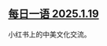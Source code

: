 <!--1737324185000-->
[每日一语 2025.1.19](https://chinadigitaltimes.net/chinese/715214.html)
------

<p>小红书上的中美文化交流。</p><p><img decoding="async" src="https://chinadigitaltimes.net/chinese/files/2025/01/25.1.19.jpg" alt=""></p><div class="addtoany_share_save_container addtoany_content addtoany_content_bottom"><div class="a2a_kit a2a_kit_size_32 addtoany_list" data-a2a-url="https://chinadigitaltimes.net/chinese/715214.html" data-a2a-title="每日一语 2025.1.19"><a class="a2a_button_facebook" href="https://www.addtoany.com/add_to/facebook?linkurl=https%3A%2F%2Fchinadigitaltimes.net%2Fchinese%2F715214.html&amp;linkname=%E6%AF%8F%E6%97%A5%E4%B8%80%E8%AF%AD%202025.1.19" title="Facebook" rel="nofollow noopener" target="_blank"></a><a class="a2a_button_twitter" href="https://www.addtoany.com/add_to/twitter?linkurl=https%3A%2F%2Fchinadigitaltimes.net%2Fchinese%2F715214.html&amp;linkname=%E6%AF%8F%E6%97%A5%E4%B8%80%E8%AF%AD%202025.1.19" title="Twitter" rel="nofollow noopener" target="_blank"></a><a class="a2a_button_telegram" href="https://www.addtoany.com/add_to/telegram?linkurl=https%3A%2F%2Fchinadigitaltimes.net%2Fchinese%2F715214.html&amp;linkname=%E6%AF%8F%E6%97%A5%E4%B8%80%E8%AF%AD%202025.1.19" title="Telegram" rel="nofollow noopener" target="_blank"></a><a class="a2a_button_reddit" href="https://www.addtoany.com/add_to/reddit?linkurl=https%3A%2F%2Fchinadigitaltimes.net%2Fchinese%2F715214.html&amp;linkname=%E6%AF%8F%E6%97%A5%E4%B8%80%E8%AF%AD%202025.1.19" title="Reddit" rel="nofollow noopener" target="_blank"></a><a class="a2a_button_whatsapp" href="https://www.addtoany.com/add_to/whatsapp?linkurl=https%3A%2F%2Fchinadigitaltimes.net%2Fchinese%2F715214.html&amp;linkname=%E6%AF%8F%E6%97%A5%E4%B8%80%E8%AF%AD%202025.1.19" title="WhatsApp" rel="nofollow noopener" target="_blank"></a><a class="a2a_button_email" href="https://www.addtoany.com/add_to/email?linkurl=https%3A%2F%2Fchinadigitaltimes.net%2Fchinese%2F715214.html&amp;linkname=%E6%AF%8F%E6%97%A5%E4%B8%80%E8%AF%AD%202025.1.19" title="Email" rel="nofollow noopener" target="_blank"></a><a class="a2a_button_copy_link" href="https://www.addtoany.com/add_to/copy_link?linkurl=https%3A%2F%2Fchinadigitaltimes.net%2Fchinese%2F715214.html&amp;linkname=%E6%AF%8F%E6%97%A5%E4%B8%80%E8%AF%AD%202025.1.19" title="Copy Link" rel="nofollow noopener" target="_blank"></a><a class="a2a_dd addtoany_share_save addtoany_share" href="https://www.addtoany.com/share"></a></div></div>
